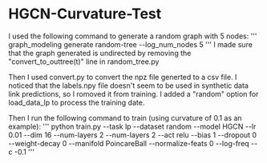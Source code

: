 # HGCN-Curvature-Test
I used the following command to generate a random graph with 5 nodes:
'''
graph_modeling generate random-tree --log_num_nodes 5
'''
I made sure that the graph generated is undirected by removing the "convert_to_outtree(t)" line in random_tree.py

Then I used convert.py to convert the npz file generted to a csv file. I noticed that the labels.npy file doesn't seem to be used in synthetic data link predictions, so I romoved it from training. I added a "random" option for load_data_lp to process the training date.

Then I run the following command to train (using curvature of 0.1 as an example): 
'''
python train.py --task lp --dataset random --model HGCN --lr 0.01 --dim 16 --num-layers 2 --num-layers 2 --act relu --bias 1 --dropout 0 --weight-decay 0 --manifold PoincareBall --normalize-feats 0 --log-freq --c -0.1
'''